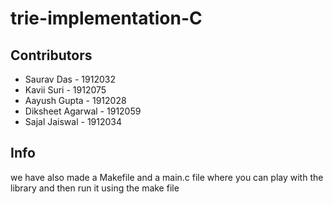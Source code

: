 # trie-implementation-C

## Contributors

- Saurav Das - 1912032
- Kavii Suri - 1912075
- Aayush Gupta - 1912028
- Diksheet Agarwal - 1912059
- Sajal Jaiswal - 1912034

## Info

we have also made a Makefile and a main.c file where you can play with the library and then run it using the make file
